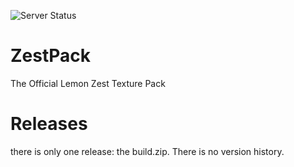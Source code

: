![Server Status](https://img.shields.io/badge/dynamic/json?color=orange&label=online&query=online&url=https%3A%2F%2Fapi.mcsrvstat.us%2F2%2F74.133.5.5)

# ZestPack
The Official Lemon Zest Texture Pack

# Releases
there is only one release: the build.zip. There is no version history.
